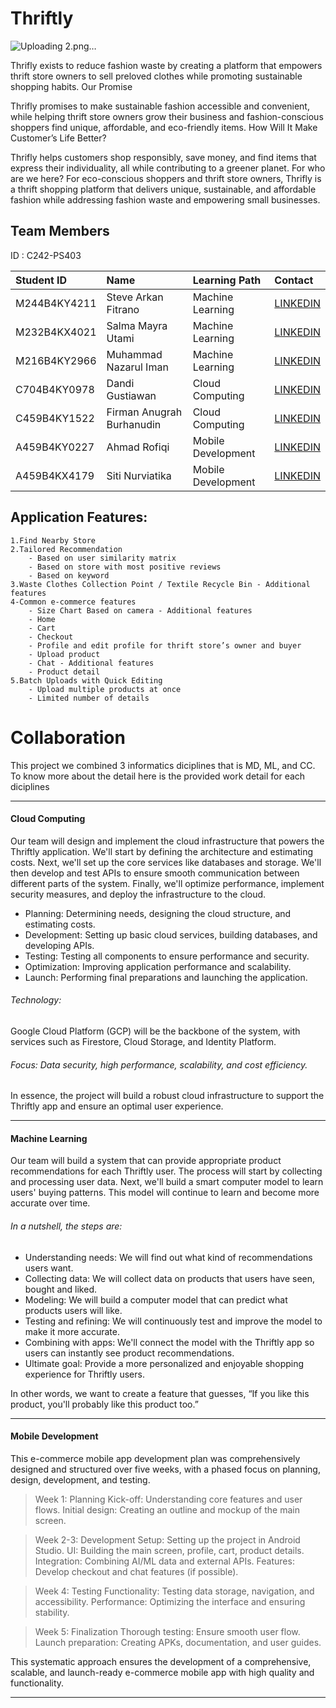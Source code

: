 # Thriftly 
![Uploading 2.png…]()

Thrifly exists to reduce fashion waste by creating a platform that empowers thrift store owners to sell preloved clothes while promoting sustainable shopping habits. Our Promise

Thrifly promises to make sustainable fashion accessible and convenient, while helping thrift store owners grow their business and fashion-conscious shoppers find unique, affordable, and eco-friendly items. How Will It Make Customer’s Life Better?

Thrifly helps customers shop responsibly, save money, and find items that express their individuality, all while contributing to a greener planet. For who are we here? For eco-conscious shoppers and thrift store owners, Thrifly is a thrift shopping platform that delivers unique, sustainable, and affordable fashion while addressing fashion waste and empowering small businesses.

## Team Members
 ID : C242-PS403

| Student ID | Name                | Learning Path   | Contact  |
|:---|:-------------------|:-------------------|:---|
| M244B4KY4211 | Steve Arkan Fitrano | Machine Learning | [LINKEDIN](https://www.linkedin.com/in/steve-fitrano-b85b20278/)|
| M232B4KX4021 | Salma Mayra Utami | Machine Learning | [LINKEDIN](https://www.linkedin.com/in/salmamayrautami/) |
| M216B4KY2966 | Muhammad Nazarul Iman | Machine Learning | [LINKEDIN](https://www.linkedin.com/in/muhammad-nazarul-iman/) |
| C704B4KY0978 | Dandi Gustiawan       | Cloud Computing   | [LINKEDIN](https://www.linkedin.com/in/dandi-gustiawan/) |
| C459B4KY1522 | Firman Anugrah Burhanudin         | Cloud Computing   | [LINKEDIN](https://www.linkedin.com/in/firman-anugrah-888aaa274/) |
| A459B4KY0227 | Ahmad Rofiqi | Mobile Development | [LINKEDIN](https://www.linkedin.com/in/ahmad-rofiqi-8aa90417b/) |
| A459B4KX4179 | Siti Nurviatika   | Mobile Development | [LINKEDIN](https://www.linkedin.com/in/siti-nurviatika-386a502b6/) |


## Application Features:
```
1.Find Nearby Store
2.Tailored Recommendation
    - Based on user similarity matrix
    - Based on store with most positive reviews
    - Based on keyword
3.Waste Clothes Collection Point / Textile Recycle Bin - Additional features
4-Common e-commerce features
    - Size Chart Based on camera - Additional features
    - Home 
    - Cart
    - Checkout
    - Profile and edit profile for thrift store’s owner and buyer
    - Upload product
    - Chat - Additional features
    - Product detail
5.Batch Uploads with Quick Editing 
    - Upload multiple products at once
    - Limited number of details
```

# Collaboration 
This project we combined 3 informatics diciplines that is MD, ML, and CC. To know more about the detail here is the provided work detail for each diciplines
***
#### Cloud Computing
Our team will design and implement the cloud infrastructure that powers the Thriftly application. We'll start by defining the architecture and estimating costs. Next, we'll set up the core services like databases and storage. We'll then develop and test APIs to ensure smooth communication between different parts of the system. Finally, we'll optimize performance, implement security measures, and deploy the infrastructure to the cloud.

- Planning: Determining needs, designing the cloud structure, and estimating costs.
- Development: Setting up basic cloud services, building databases, and developing APIs.
-  Testing: Testing all components to ensure performance and security.
- Optimization: Improving application performance and scalability.
-  Launch: Performing final preparations and launching the application.

###### Technology: 
Google Cloud Platform (GCP) will be the backbone of the system, with services such as Firestore, Cloud Storage, and Identity Platform.
###### Focus: Data security, high performance, scalability, and cost efficiency.
In essence, the project will build a robust cloud infrastructure to support the Thriftly app and ensure an optimal user experience.

***
#### Machine Learning

Our team will build a system that can provide appropriate product recommendations for each Thriftly user. The process will start by collecting and processing user data. Next, we'll build a smart computer model to learn users' buying patterns. This model will continue to learn and become more accurate over time.

###### In a nutshell, the steps are:
- Understanding needs: We will find out what kind of recommendations users want.
- Collecting data: We will collect data on products that users have seen, bought and liked.
- Modeling: We will build a computer model that can predict what products users will like.
- Testing and refining: We will continuously test and improve the model to make it more accurate.
- Combining with apps: We'll connect the model with the Thriftly app so users can instantly see product recommendations.
- Ultimate goal: Provide a more personalized and enjoyable shopping experience for Thriftly users.

In other words, we want to create a feature that guesses, “If you like this product, you'll probably like this product too.”

***
#### Mobile Development

This e-commerce mobile app development plan was comprehensively designed and structured over five weeks, with a phased focus on planning, design, development, and testing.

> Week 1: Planning
Kick-off: Understanding core features and user flows.
Initial design: Creating an outline and mockup of the main screen.

> Week 2-3: Development
Setup: Setting up the project in Android Studio.
UI: Building the main screen, profile, cart, product details.
Integration: Combining AI/ML data and external APIs.
Features: Develop checkout and chat features (if possible).

> Week 4: Testing
Functionality: Testing data storage, navigation, and accessibility.
Performance: Optimizing the interface and ensuring stability.

> Week 5: Finalization
Thorough testing: Ensure smooth user flow.
Launch preparation: Creating APKs, documentation, and user guides.

This systematic approach ensures the development of a comprehensive, scalable, and launch-ready e-commerce mobile app with high quality and functionality.
***


